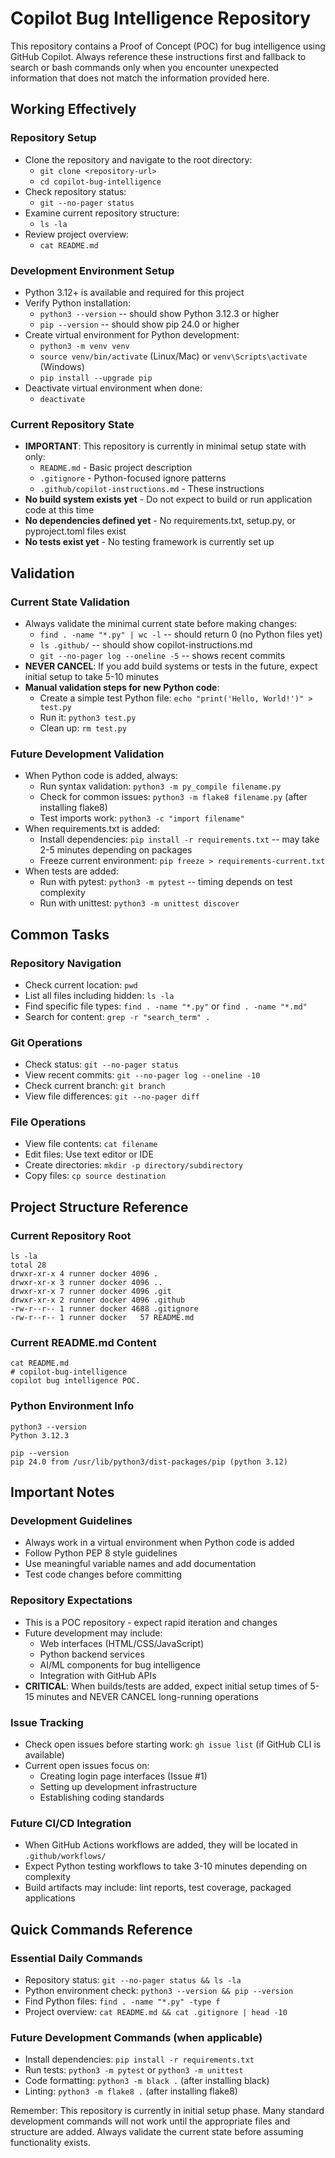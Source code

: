 # Copilot Bug Intelligence Repository

This repository contains a Proof of Concept (POC) for bug intelligence using GitHub Copilot. Always reference these instructions first and fallback to search or bash commands only when you encounter unexpected information that does not match the information provided here.

## Working Effectively

### Repository Setup
- Clone the repository and navigate to the root directory:
  - `git clone <repository-url>`
  - `cd copilot-bug-intelligence`
- Check repository status:
  - `git --no-pager status`
- Examine current repository structure:
  - `ls -la` 
- Review project overview:
  - `cat README.md`

### Development Environment Setup
- Python 3.12+ is available and required for this project
- Verify Python installation:
  - `python3 --version` -- should show Python 3.12.3 or higher
  - `pip --version` -- should show pip 24.0 or higher
- Create virtual environment for Python development:
  - `python3 -m venv venv`
  - `source venv/bin/activate` (Linux/Mac) or `venv\Scripts\activate` (Windows)
  - `pip install --upgrade pip`
- Deactivate virtual environment when done:
  - `deactivate`

### Current Repository State
- **IMPORTANT**: This repository is currently in minimal setup state with only:
  - `README.md` - Basic project description
  - `.gitignore` - Python-focused ignore patterns
  - `.github/copilot-instructions.md` - These instructions
- **No build system exists yet** - Do not expect to build or run application code at this time
- **No dependencies defined yet** - No requirements.txt, setup.py, or pyproject.toml files exist
- **No tests exist yet** - No testing framework is currently set up

## Validation

### Current State Validation
- Always validate the minimal current state before making changes:
  - `find . -name "*.py" | wc -l` -- should return 0 (no Python files yet)
  - `ls .github/` -- should show copilot-instructions.md
  - `git --no-pager log --oneline -5` -- shows recent commits
- **NEVER CANCEL**: If you add build systems or tests in the future, expect initial setup to take 5-10 minutes
- **Manual validation steps for new Python code**:
  - Create a simple test Python file: `echo "print('Hello, World!')" > test.py`
  - Run it: `python3 test.py`
  - Clean up: `rm test.py`

### Future Development Validation
- When Python code is added, always:
  - Run syntax validation: `python3 -m py_compile filename.py`
  - Check for common issues: `python3 -m flake8 filename.py` (after installing flake8)
  - Test imports work: `python3 -c "import filename"`
- When requirements.txt is added:
  - Install dependencies: `pip install -r requirements.txt` -- may take 2-5 minutes depending on packages
  - Freeze current environment: `pip freeze > requirements-current.txt`
- When tests are added:
  - Run with pytest: `python3 -m pytest` -- timing depends on test complexity
  - Run with unittest: `python3 -m unittest discover`

## Common Tasks

### Repository Navigation
- Check current location: `pwd`
- List all files including hidden: `ls -la`
- Find specific file types: `find . -name "*.py"` or `find . -name "*.md"`
- Search for content: `grep -r "search_term" .`

### Git Operations
- Check status: `git --no-pager status`
- View recent commits: `git --no-pager log --oneline -10`
- Check current branch: `git branch`
- View file differences: `git --no-pager diff`

### File Operations
- View file contents: `cat filename`
- Edit files: Use text editor or IDE
- Create directories: `mkdir -p directory/subdirectory`
- Copy files: `cp source destination`

## Project Structure Reference

### Current Repository Root
```
ls -la
total 28
drwxr-xr-x 4 runner docker 4096 . 
drwxr-xr-x 3 runner docker 4096 ..
drwxr-xr-x 7 runner docker 4096 .git
drwxr-xr-x 2 runner docker 4096 .github
-rw-r--r-- 1 runner docker 4688 .gitignore
-rw-r--r-- 1 runner docker   57 README.md
```

### Current README.md Content
```
cat README.md
# copilot-bug-intelligence
copilot bug intelligence POC.
```

### Python Environment Info
```
python3 --version
Python 3.12.3

pip --version  
pip 24.0 from /usr/lib/python3/dist-packages/pip (python 3.12)
```

## Important Notes

### Development Guidelines
- Always work in a virtual environment when Python code is added
- Follow Python PEP 8 style guidelines
- Use meaningful variable names and add documentation
- Test code changes before committing

### Repository Expectations
- This is a POC repository - expect rapid iteration and changes
- Future development may include:
  - Web interfaces (HTML/CSS/JavaScript)
  - Python backend services
  - AI/ML components for bug intelligence
  - Integration with GitHub APIs
- **CRITICAL**: When builds/tests are added, expect initial setup times of 5-15 minutes and NEVER CANCEL long-running operations

### Issue Tracking
- Check open issues before starting work: `gh issue list` (if GitHub CLI is available)
- Current open issues focus on:
  - Creating login page interfaces (Issue #1)
  - Setting up development infrastructure
  - Establishing coding standards

### Future CI/CD Integration
- When GitHub Actions workflows are added, they will be located in `.github/workflows/`
- Expect Python testing workflows to take 3-10 minutes depending on complexity
- Build artifacts may include: lint reports, test coverage, packaged applications

## Quick Commands Reference

### Essential Daily Commands
- Repository status: `git --no-pager status && ls -la`
- Python environment check: `python3 --version && pip --version`
- Find Python files: `find . -name "*.py" -type f`
- Project overview: `cat README.md && cat .gitignore | head -10`

### Future Development Commands (when applicable)
- Install dependencies: `pip install -r requirements.txt`
- Run tests: `python3 -m pytest` or `python3 -m unittest`
- Code formatting: `python3 -m black .` (after installing black)
- Linting: `python3 -m flake8 .` (after installing flake8)

Remember: This repository is currently in initial setup phase. Many standard development commands will not work until the appropriate files and structure are added. Always validate the current state before assuming functionality exists.